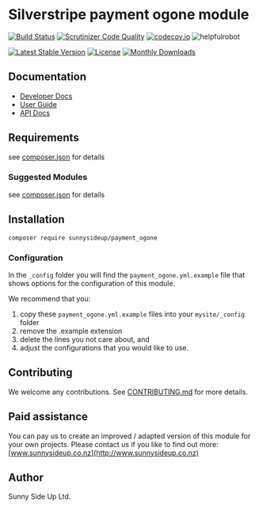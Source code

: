# Silverstripe payment ogone module
[![Build Status](https://travis-ci.org/sunnysideup/silverstripe-payment_ogone.svg?branch=master)](https://travis-ci.org/sunnysideup/silverstripe-payment_ogone)
[![Scrutinizer Code Quality](https://scrutinizer-ci.com/g/sunnysideup/silverstripe-payment_ogone/badges/quality-score.png?b=master)](https://scrutinizer-ci.com/g/sunnysideup/silverstripe-payment_ogone/?branch=master)
[![codecov.io](https://codecov.io/github/sunnysideup/silverstripe-payment_ogone/coverage.svg?branch=master)](https://codecov.io/github/sunnysideup/silverstripe-payment_ogone?branch=master)
![helpfulrobot](https://helpfulrobot.io/sunnysideup/payment_ogone/badge)

[![Latest Stable Version](https://poser.pugx.org/sunnysideup/payment_ogone/version)](https://packagist.org/packages/sunnysideup/payment_ogone)
[![License](https://poser.pugx.org/sunnysideup/payment_ogone/license)](https://packagist.org/packages/sunnysideup/payment_ogone)
[![Monthly Downloads](https://poser.pugx.org/sunnysideup/payment_ogone/d/monthly)](https://packagist.org/packages/sunnysideup/payment_ogone)


## Documentation



 * [Developer Docs](docs/en/INDEX.md)
 * [User Guide](docs/en/userguide.md)
 * [API Docs](http://docs.ssmods.com/sunnysideup/payment_ogone/classes.xhtml)

## Requirements



see [composer.json](composer.json) for details

### Suggested Modules



see [composer.json](composer.json) for details


## Installation


```
composer require sunnysideup/payment_ogone
```

### Configuration



In the `_config` folder you will find the `payment_ogone.yml.example`
file that shows options for the configuration of this module.

We recommend that you:

  1. copy these `payment_ogone.yml.example` files into your
`mysite/_config` folder
  2. remove the .example extension
  3. delete the lines you not care about, and
  4. adjust the configurations that you would like to use.


## Contributing



We welcome any contributions. See [CONTRIBUTING.md](CONTRIBUTING.md) for more details.

## Paid assistance



You can pay us to create an improved / adapted version of this module for your own projects.  Please contact us if you like to find out more: [www.sunnysideup.co.nz](http://www.sunnysideup.co.nz)

## Author



Sunny Side Up Ltd.
